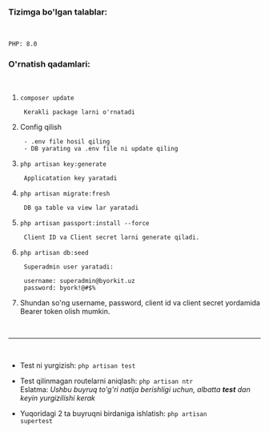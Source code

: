 <h3><b>Tizimga bo'lgan talablar:</b></h3><br/>

    PHP: 8.0

<h3><b>O'rnatish qadamlari:</b></h3><br/>

1. <code>composer update</code>
	
        Kerakli package larni o'rnatadi

2. Config qilish

        - .env file hosil qiling
        - DB yarating va .env file ni update qiling

3. <code>php artisan key:generate</code>
	
	    Applicatation key yaratadi	

4. <code>php artisan migrate:fresh</code>
	
	    DB ga table va view lar yaratadi	
	
5. <code>php artisan passport:install --force</code>

	    Client ID va Client secret larni generate qiladi.	
	
6. <code>php artisan db:seed</code>
		
	    Superadmin user yaratadi:

	    username: superadmin@byorkit.uz
        password: byork!@#$%

7. Shundan so'ng username, password, client id va client secret yordamida Bearer token olish mumkin.

<br><hr><br>

- Test ni yurgizish: <code>php artisan test</code>

- Test qilinmagan routelarni aniqlash: <code>php artisan ntr</code>
<br>Eslatma: <i>Ushbu buyruq to'g'ri natija berishligi uchun, albatta <b>test</b> dan keyin yurgizilishi kerak</i>

- Yuqoridagi 2 ta buyruqni birdaniga ishlatish: <code>php artisan supertest</code>